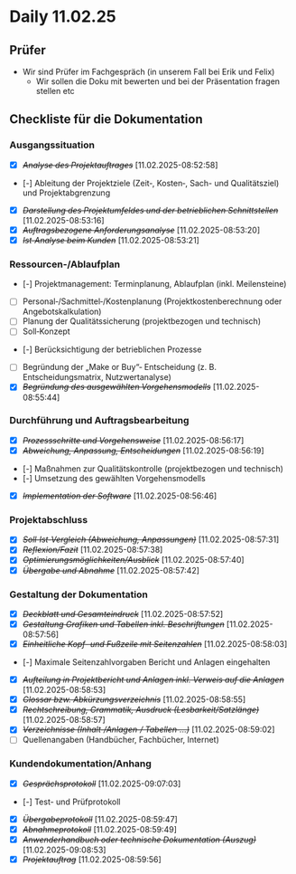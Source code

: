 # Daily 11.02.25

## Prüfer
- Wir sind Prüfer im Fachgespräch (in unserem Fall bei Erik und Felix)
  - Wir sollen die Doku mit bewerten und bei der Präsentation fragen stellen etc

## Checkliste für die Dokumentation
### Ausgangssituation
- [X] ~~*Analyse des Projektauftrages*~~ [11.02.2025-08:52:58]
- [-] Ableitung der Projektziele (Zeit‐, Kosten‐, Sach- und Qualitätsziel) und Projektabgrenzung
- [X] ~~*Darstellung des Projektumfeldes und der betrieblichen Schnittstellen*~~ [11.02.2025-08:53:16]
- [X] ~~*Auftragsbezogene Anforderungsanalyse*~~ [11.02.2025-08:53:20]
- [X] ~~*Ist‐Analyse beim Kunden*~~ [11.02.2025-08:53:21]
### Ressourcen-/Ablaufplan
- [-] Projektmanagement: Terminplanung, Ablaufplan (inkl. Meilensteine)
- [ ] Personal‐/Sachmittel‐/Kostenplanung (Projektkostenberechnung oder Angebotskalkulation)
- [ ] Planung der Qualitätssicherung (projektbezogen und technisch)
- [ ] Soll‐Konzept
- [-] Berücksichtigung der betrieblichen Prozesse
- [ ] Begründung der „Make or Buy“‐ Entscheidung (z. B. Entscheidungsmatrix, Nutzwertanalyse)
- [X] ~~*Begründung des ausgewählten Vorgehensmodells*~~ [11.02.2025-08:55:44]
### Durchführung und Auftragsbearbeitung
- [X] ~~*Prozessschritte und Vorgehensweise*~~ [11.02.2025-08:56:17]
- [X] ~~*Abweichung, Anpassung, Entscheidungen*~~ [11.02.2025-08:56:19]
- [-] Maßnahmen zur Qualitätskontrolle (projektbezogen und technisch)
- [-] Umsetzung des gewählten Vorgehensmodells
- [X] ~~*Implementation der Software*~~ [11.02.2025-08:56:46]
### Projektabschluss
- [X] ~~*Soll‐Ist‐Vergleich (Abweichung, Anpassungen)*~~ [11.02.2025-08:57:31] 
- [X] ~~*Reflexion/Fazit*~~ [11.02.2025-08:57:38]
- [X] ~~*Optimierungsmöglichkeiten/Ausblick*~~ [11.02.2025-08:57:40]
- [X] ~~*Übergabe und Abnahme*~~ [11.02.2025-08:57:42]
### Gestaltung der Dokumentation
- [X] ~~*Deckblatt und Gesamteindruck*~~ [11.02.2025-08:57:52]
- [X] ~~*Gestaltung Grafiken und Tabellen inkl. Beschriftungen*~~ [11.02.2025-08:57:56]
- [X] ~~*Einheitliche Kopf‐ und Fußzeile mit Seitenzahlen*~~ [11.02.2025-08:58:03]
- [-] Maximale Seitenzahlvorgaben Bericht und Anlagen eingehalten
- [X] ~~*Aufteilung in Projektbericht und Anlagen inkl. Verweis auf die Anlagen*~~ [11.02.2025-08:58:53]
- [X] ~~*Glossar bzw. Abkürzungsverzeichnis*~~ [11.02.2025-08:58:55]
- [X] ~~*Rechtschreibung, Grammatik, Ausdruck (Lesbarkeit/Satzlänge)*~~ [11.02.2025-08:58:57]
- [X] ~~*Verzeichnisse (Inhalt‐/Anlagen‐/ Tabellen‐...)*~~ [11.02.2025-08:59:02]
- [ ] Quellenangaben (Handbücher, Fachbücher, Internet)
### Kundendokumentation/Anhang
- [X] ~~*Gesprächsprotokoll*~~ [11.02.2025-09:07:03]
- [-] Test- und Prüfprotokoll
- [X] ~~*Übergabeprotokoll*~~ [11.02.2025-08:59:47]
- [X] ~~*Abnahmeprotokoll*~~ [11.02.2025-08:59:49]
- [X] ~~*Anwenderhandbuch oder technische Dokumentation (Auszug)*~~ [11.02.2025-09:08:53]
- [X] ~~*Projektauftrag*~~ [11.02.2025-08:59:56]
